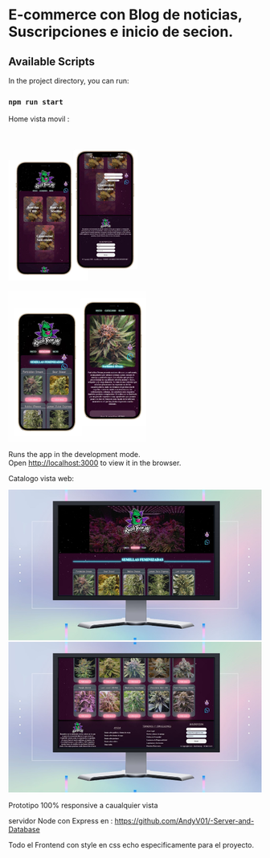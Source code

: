 # E-commerce con Blog de noticias, Suscripciones e inicio de secion.


## Available Scripts

In the project directory, you can run:

### `npm run start`

Home vista movil :

<br>
<img src="./src/assets/whats1.jpeg" style= "height: 300px"> <img src="./src/assets/whats2.jpeg" style= "height: 300px">

Runs the app in the development mode.\
Open [http://localhost:3000](http://localhost:3000) to view it in the browser.

 



Catalogo vista web:

<img src="./src/assets/Catalogo-web.jpg" style= "height: 300px"> <img src="./src/assets/Catalogo-web1.jpg" style= "height: 300px"> 

Prototipo 100% responsive a caualquier vista 


servidor Node con Express en : https://github.com/AndyV01/-Server-and-Database


Todo el Frontend con style en css echo especificamente para el proyecto.
